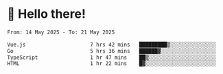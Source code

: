 # 👋 Hello there!

<!--START_SECTION:waka-->

```txt
From: 14 May 2025 - To: 21 May 2025

Vue.js                     7 hrs 42 mins   █████████▒░░░░░░░░░░░░░░░   37.51 %
Go                         5 hrs 36 mins   ██████▓░░░░░░░░░░░░░░░░░░   27.30 %
TypeScript                 1 hr 47 mins    ██▒░░░░░░░░░░░░░░░░░░░░░░   08.70 %
HTML                       1 hr 22 mins    █▓░░░░░░░░░░░░░░░░░░░░░░░   06.71 %
```

<!--END_SECTION:waka-->
